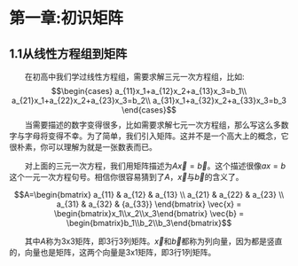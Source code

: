 # 第一章:初识矩阵

## 1.1从线性方程组到矩阵

&emsp;&emsp;在初高中我们学过线性方程组，需要求解三元一次方程组，比如:
$$\begin{cases}
a_{11}x_1+a_{12}x_2+a_{13}x_3=b_1\\
a_{21}x_1+a_{22}x_2+a_{23}x_3=b_2\\
a_{31}x_1+a_{32}x_2+a_{33}x_3=b_3
\end{cases}$$
&emsp;&emsp;当需要描述的数字变得很多，比如需要求解七元一次方程组，那么写这么多数字与字母将变得不幸。为了简单，我们引入矩阵。这并不是一个高大上的概念，它很朴素，你可以理解为就是一张数表而已。  

&emsp;&emsp;对上面的三元一次方程，我们用矩阵描述为$A\vec{x}=\vec{b}$。这个描述很像$ax=b$这个一元一次方程句号。相信你很容易猜到了$A$，$\vec{x}$与$\vec{b}$的含义了。  

$$A=\begin{bmatrix} a_{11} & a_{12} & a_{13} \\ a_{21} & a_{22} & a_{23} \\ a_{31} & a_{32} & {a_{33}} \end{bmatrix} \vec{x} = \begin{bmatrix}x_1\\x_2\\x_3\end{bmatrix} \vec{b} = \begin{bmatrix}b_1\\b_2\\b_3\end{bmatrix}$$  

&emsp;&emsp;其中$A$称为3x3矩阵，即3行3列矩阵。$\vec{x}$和$\vec{b}$都称为列向量，因为都是竖直的，向量也是矩阵，这两个向量是3x1矩阵，即3行1列矩阵。  
